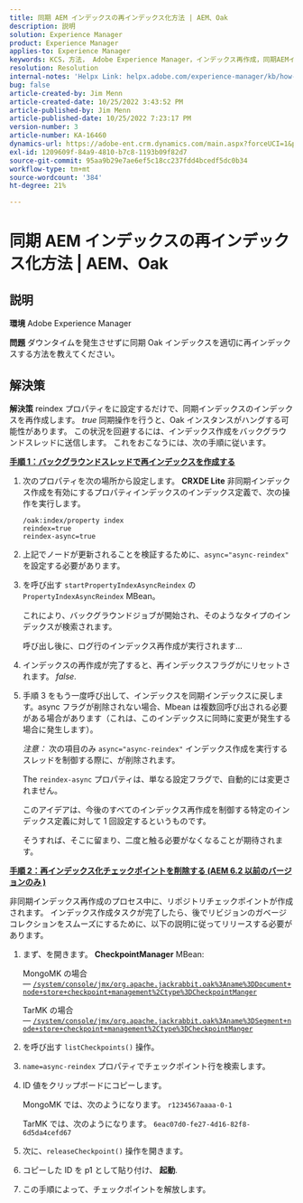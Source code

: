 ```yaml
---
title: 同期 AEM インデックスの再インデックス化方法 | AEM、Oak
description: 説明
solution: Experience Manager
product: Experience Manager
applies-to: Experience Manager
keywords: KCS，方法， Adobe Experience Manager，インデックス再作成，同期AEMインデックス， Oak
resolution: Resolution
internal-notes: 'Helpx Link: helpx.adobe.com/experience-manager/kb/how-to-reindex-a-synchronous-AEM-index-AEM-Oak.html'
bug: false
article-created-by: Jim Menn
article-created-date: 10/25/2022 3:43:52 PM
article-published-by: Jim Menn
article-published-date: 10/25/2022 7:23:17 PM
version-number: 3
article-number: KA-16460
dynamics-url: https://adobe-ent.crm.dynamics.com/main.aspx?forceUCI=1&pagetype=entityrecord&etn=knowledgearticle&id=c36388d0-7b54-ed11-bba2-6045bd006b4b
exl-id: 1209609f-84a9-4810-b7c8-1193b09f82d7
source-git-commit: 95aa9b29e7ae6ef5c18cc237fdd4bcedf5dc0b34
workflow-type: tm+mt
source-wordcount: '384'
ht-degree: 21%

---
```


# 同期 AEM インデックスの再インデックス化方法 | AEM、Oak

## 説明


<b>環境</b>
Adobe Experience Manager

<b>問題</b>
ダウンタイムを発生させずに同期 Oak インデックスを適切に再インデックスする方法を教えてください。


## 解決策


<b>解決策</b>
reindex プロパティをに設定するだけで、同期インデックスのインデックスを再作成します。 *true* 同期操作を行うと、Oak インスタンスがハングする可能性があります。
この状況を回避するには、インデックス作成をバックグラウンドスレッドに送信します。
これをおこなうには、次の手順に従います。

<b><u>手順 1：バックグラウンドスレッドで再インデックスを作成する</u></b>

1. 次のプロパティを次の場所から設定します。 <b>CRXDE Lite</b> 非同期インデックス作成を有効にするプロパティインデックスのインデックス定義で、次の操作を実行します。<br>

   ```
   /oak:index/property index
   reindex=true
   reindex-async=true
   ```

2. 上記でノードが更新されることを検証するために、`async="async-reindex"` を設定する必要があります。
3. を呼び出す `startPropertyIndexAsyncReindex` の `PropertyIndexAsyncReindex` MBean。

   これにより、バックグラウンドジョブが開始され、そのようなタイプのインデックスが検索されます。

   呼び出し後に、ログ行のインデックス再作成が実行されます…
4. インデックスの再作成が完了すると、再インデックスフラグがにリセットされます。 *false*.
5. 手順 3 をもう一度呼び出して、インデックスを同期インデックスに戻します。async フラグが削除されない場合、Mbean は複数回呼び出される必要がある場合があります（これは、このインデックスに同時に変更が発生する場合に発生します）。



   *注意：* 次の項目のみ `async="async-reindex"` インデックス作成を実行するスレッドを制御する際に、が削除されます。

   The `reindex-async` プロパティは、単なる設定フラグで、自動的には変更されません。

   このアイデアは、今後のすべてのインデックス再作成を制御する特定のインデックス定義に対して 1 回設定するというものです。

   そうすれば、そこに留まり、二度と触る必要がなくなることが期待されます。


<b><u>手順 2：再インデックス化チェックポイントを削除する (AEM 6.2 以前のバージョンのみ )</u></b>

非同期インデックス再作成のプロセス中に、リポジトリチェックポイントが作成されます。
インデックス作成タスクが完了したら、後でリビジョンのガベージコレクションをスムーズにするために、以下の説明に従ってリリースする必要があります。

1. まず、を開きます。 <b>CheckpointManager</b> MBean:

   MongoMK の場合 — [`/system/console/jmx/org.apache.jackrabbit.oak%3Aname%3DDocument+node+store+checkpoint+management%2Ctype%3DCheckpointManger`](http://localhost:4502/system/console/jmx/org.apache.jackrabbit.oak%3Aname%3DDocument+node+store+checkpoint+management%2Ctype%3DCheckpointManger)

   TarMK の場合 — [`/system/console/jmx/org.apache.jackrabbit.oak%3Aname%3DSegment+node+store+checkpoint+management%2Ctype%3DCheckpointManger`](http://localhost:4502/system/console/jmx/org.apache.jackrabbit.oak%3Aname%3DSegment+node+store+checkpoint+management%2Ctype%3DCheckpointManger)


2. を呼び出す `listCheckpoints()` 操作。
3. `name=async-reindex` プロパティでチェックポイント行を検索します。
4. ID 値をクリップボードにコピーします。

   MongoMK では、次のようになります。 `r1234567aaaa-0-1`

   TarMK では、次のようになります。 `6eac07d0-fe27-4d16-82f8-6d5da4cefd67`


5. 次に、`releaseCheckpoint()` 操作を開きます。
6. コピーした ID を p1 として貼り付け、 <b>起動</b>.
7. この手順によって、チェックポイントを解放します。
